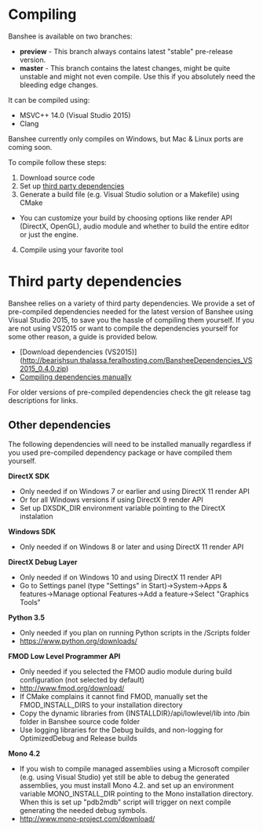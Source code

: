# Compiling

Banshee is available on two branches:
 - **preview** - This branch always contains latest "stable" pre-release version.
 - **master** - This branch contains the latest changes, might be quite unstable and might not even compile. Use this if you absolutely need the bleeding edge changes.
 
It can be compiled using:
 - MSVC++ 14.0 (Visual Studio 2015)
 - Clang
 
Banshee currently only compiles on Windows, but Mac & Linux ports are coming soon.

To compile follow these steps:
 1. Download source code
 2. Set up [third party dependencies](#dependencies)
 3. Generate a build file (e.g. Visual Studio solution or a Makefile) using CMake
  - You can customize your build by choosing options like render API (DirectX, OpenGL), audio module and whether to build the entire editor or just the engine.
 4. Compile using your favorite tool

# <a name="dependencies"></a>Third party dependencies
Banshee relies on a variety of third party dependencies. We provide a set of pre-compiled dependencies needed for the latest version of Banshee using Visual Studio 2015, to save you the hassle of compiling them yourself. If you are not using VS2015 or want to compile the dependencies yourself for some other reason, a guide is provided below.

 * [Download dependencies (VS2015)] (http://bearishsun.thalassa.feralhosting.com/BansheeDependencies_VS2015_0.4.0.zip)
 * [Compiling dependencies manually](dependencies.md)
 
For older versions of pre-compiled dependencies check the git release tag descriptions for links.

## Other dependencies
The following dependencies will need to be installed manually regardless if you used pre-compiled dependency package or have compiled them yourself.

**DirectX SDK**
 - Only needed if on Windows 7 or earlier and using DirectX 11 render API
 - Or for all Windows versions if using DirectX 9 render API
 - Set up DXSDK_DIR environment variable pointing to the DirectX instalation
 
**Windows SDK**
 - Only needed if on Windows 8 or later and using DirectX 11 render API
 
**DirectX Debug Layer**
 - Only needed if on Windows 10 and using DirectX 11 render API
 - Go to Settings panel (type "Settings" in Start)->System->Apps & features->Manage optional Features->Add a feature->Select "Graphics Tools"
 
**Python 3.5**
 - Only needed if you plan on running Python scripts in the /Scripts folder
 - https://www.python.org/downloads/

**FMOD Low Level Programmer API**
 - Only needed if you selected the FMOD audio module during build configuration (not selected by default)
 - http://www.fmod.org/download/
 - If CMake complains it cannot find FMOD, manually set the FMOD_INSTALL_DIRS to your installation directory 
 - Copy the dynamic libraries from {INSTALLDIR}/api/lowlevel/lib into /bin folder in Banshee source code folder
  - Use logging libraries for the Debug builds, and non-logging for OptimizedDebug and Release builds
  
**Mono 4.2**
 - If you wish to compile managed assemblies using a Microsoft compiler (e.g. using Visual Studio) yet still be able to debug the generated assemblies, you must install Mono 4.2. and set up an environment variable MONO_INSTALL_DIR pointing to the Mono installation directory. When this is set up "pdb2mdb" script will trigger on next compile generating the needed debug symbols.
 - http://www.mono-project.com/download/